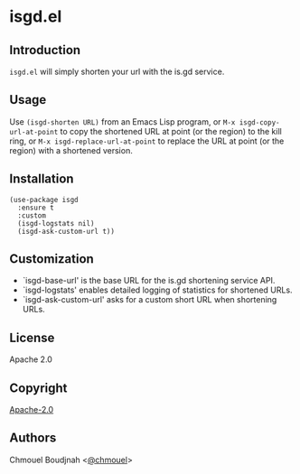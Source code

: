 # isgd.el

## Introduction

`isgd.el` will simply shorten your url with the is.gd service.

## Usage

Use `(isgd-shorten URL)` from an Emacs Lisp program, or
`M-x isgd-copy-url-at-point` to copy the shortened URL at point (or the region)
to the kill ring, or `M-x isgd-replace-url-at-point` to replace the URL at point
(or the region) with a shortened version.

## Installation

```emacs-lisp
(use-package isgd
  :ensure t
  :custom
  (isgd-logstats nil)
  (isgd-ask-custom-url t))
```

## Customization

- `isgd-base-url' is the base URL for the is.gd shortening service API.
- `isgd-logstats' enables detailed logging of statistics for shortened URLs.
- `isgd-ask-custom-url' asks for a custom short URL when shortening URLs.

## License

Apache 2.0

## Copyright

[Apache-2.0](./LICENSE)

## Authors

Chmouel Boudjnah <[@chmouel](https://twitter.com/chmouel)>
